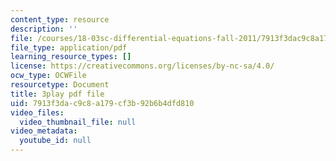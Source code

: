 ```yaml
---
content_type: resource
description: ''
file: /courses/18-03sc-differential-equations-fall-2011/7913f3dac9c8a179cf3b92b6b4dfd810_yD0_EQLxHcw.pdf
file_type: application/pdf
learning_resource_types: []
license: https://creativecommons.org/licenses/by-nc-sa/4.0/
ocw_type: OCWFile
resourcetype: Document
title: 3play pdf file
uid: 7913f3da-c9c8-a179-cf3b-92b6b4dfd810
video_files:
  video_thumbnail_file: null
video_metadata:
  youtube_id: null
---
```

